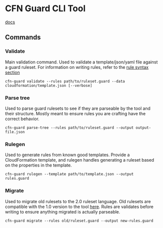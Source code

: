 # CFN Guard CLI Tool

[docs](docs/guard.md)


## Commands

### Validate

Main validation command. Used to validate a template/json/yaml file against a guard ruleset. For information on writing rules, refer to the [rule syntax section](docs/language-syntax.md)
```
cfn-guard validate --rules path/to/ruleset.guard --data cloudformation/template.json [--verbose]
```

### Parse tree
Used to parse guard rulesets to see if they are parseable by the tool and their structure. Mostly meant to ensure rules you are crafting have the correct behavior.

```
cfn-guard parse-tree --rules path/to/ruleset.guard --output output-file.json
```


### Rulegen
Used to generate rules from known good templates. Provide a CloudFormation template, and rulegen handles generating a ruleset based on the properties in the template.

```
cfn-guard rulegen --template path/to/template.json --output rules.guard
```

### Migrate
Used to migrate old rulesets to the 2.0 ruleset language. Old rulesets are compatible with the 1.0 version to the tool [here](https://github.com/aws-cloudformation/cloudformation-guard). Rules are validates before writing to ensure anything migrated is actually parseable.

```
cfn-guard migrate --rules old/ruleset.guard --output new-rules.guard
```
